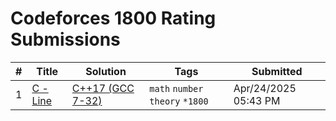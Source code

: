 # Codeforces 1800 Rating Submissions

| # | Title | Solution | Tags | Submitted |
|:-:|-------|----------|------|-----------|
| 1 | [C - Line](https://codeforces.com/contest/7/problem/C) | [C++17 (GCC 7-32)](https://codeforces.com/contest/7/submission/316953797) | `math` `number theory` `*1800` | Apr/24/2025 05:43 PM |